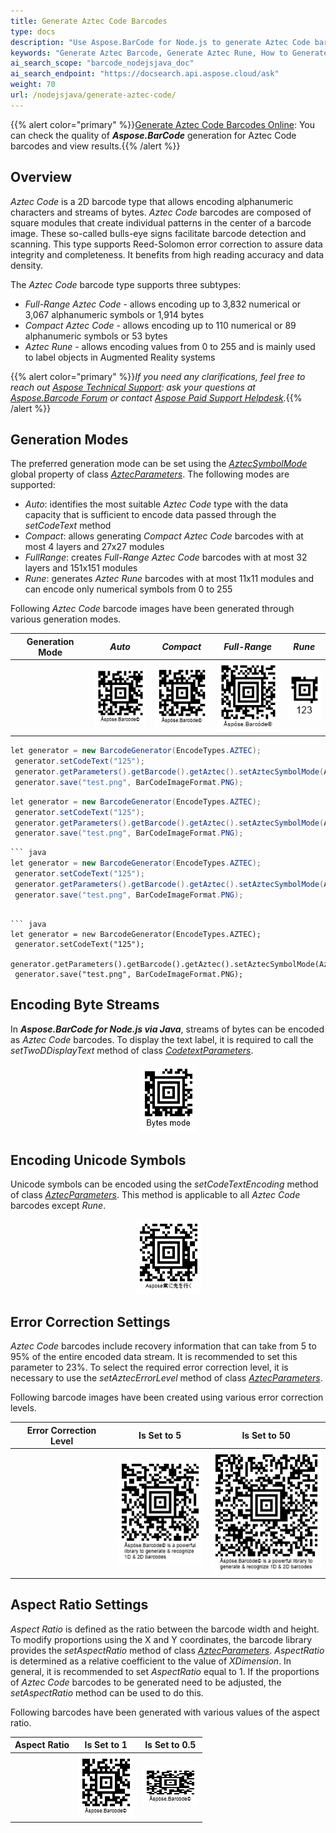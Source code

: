 ```yaml
---
title: Generate Aztec Code Barcodes
type: docs
description: "Use Aspose.BarCode for Node.js to generate Aztec Code barcodes"
keywords: "Generate Aztec Barcode, Generate Aztec Rune, How to Generate Aztec Barcodes, Aspose.BarCode for Node.js"
ai_search_scope: "barcode_nodejsjava_doc"
ai_search_endpoint: "https://docsearch.api.aspose.cloud/ask"
weight: 70
url: /nodejsjava/generate-aztec-code/
---
```

{{% alert color="primary" %}}[Generate Aztec Code Barcodes Online](https://products.aspose.app/barcode/generate/aztec): You can check the quality of ***Aspose.BarCode*** generation for Aztec Code barcodes and view results.{{% /alert %}}

## **Overview**
*Aztec Code* is a 2D barcode type that allows encoding alphanumeric characters and streams of bytes. *Aztec Code* barcodes are composed of square modules that create individual patterns in the center of a barcode image. These so-called bulls-eye signs facilitate barcode detection and scanning. This type supports Reed-Solomon error correction to assure data integrity and completeness. It benefits from high reading accuracy and data density.  
  
The *Aztec Code* barcode type supports three subtypes:
-	*Full-Range Aztec Code* - allows encoding up to 3,832 numerical or 3,067 alphanumeric symbols or 1,914 bytes
-	*Compact Aztec Code* - allows encoding up to 110 numerical or 89 alphanumeric symbols or 53 bytes
-	*Aztec Rune* - allows encoding values from 0 to 255 and is mainly used to label objects in Augmented Reality systems
  
{{% alert color="primary" %}}*If you need any clarifications, feel free to reach out [Aspose Technical Support](/barcode/nodejsjava/technical-support/): ask your questions at [Aspose.Barcode Forum](https://forum.aspose.com/c/barcode/13) or contact [Aspose Paid Support Helpdesk](https://helpdesk.aspose.com/).*{{% /alert %}}
  
## **Generation Modes**
The preferred generation mode can be set using the [*AztecSymbolMode*](https://reference.aspose.com/barcode/nodejs/global#AztecSymbolMode) global property of class [*AztecParameters*](https://reference.aspose.com/barcode/nodejs/AztecParameters). The following modes are supported:
- *Auto*: identifies the most suitable *Aztec Code* type with the data capacity that is sufficient to encode data passed through the *setCodeText* method
- *Compact*: allows generating *Compact Aztec Code* barcodes with at most 4 layers and 27x27 modules
- *FullRange*: creates *Full-Range Aztec Code* barcodes with at most 32 layers and 151x151 modules
- *Rune*: generates *Aztec Rune* barcodes with at most 11x11 modules and can encode only numerical symbols from 0 to 255
  
Following *Aztec Code* barcode images have been generated through various generation modes.
  
|Generation Mode|*Auto*|*Compact*|*Full-Range*|*Rune*|
| :-: | :-: | :-: | :-: | :-: |
| |<img src="aztecsymbolmodeauto.png">|<img src="aztecsymbolmodecompact.png">|<img src="aztecsymbolmodefullrange.png">|<img src="aztecsymbolmoderune.png">|
  

``` java
let generator = new BarcodeGenerator(EncodeTypes.AZTEC);
 generator.setCodeText("125");
 generator.getParameters().getBarcode().getAztec().setAztecSymbolMode(AztecSymbolMode.AUTO);
 generator.save("test.png", BarCodeImageFormat.PNG);
```

``` java
let generator = new BarcodeGenerator(EncodeTypes.AZTEC);
 generator.setCodeText("125");
 generator.getParameters().getBarcode().getAztec().setAztecSymbolMode(AztecSymbolMode.COMPACT);
 generator.save("test.png", BarCodeImageFormat.PNG);
```

``` java
``` java
let generator = new BarcodeGenerator(EncodeTypes.AZTEC);
 generator.setCodeText("125");
 generator.getParameters().getBarcode().getAztec().setAztecSymbolMode(AztecSymbolMode.FULL_RANGE);
 generator.save("test.png", BarCodeImageFormat.PNG);
```
```

``` java
let generator = new BarcodeGenerator(EncodeTypes.AZTEC);
 generator.setCodeText("125");
 generator.getParameters().getBarcode().getAztec().setAztecSymbolMode(AztecSymbolMode.RUNE);
 generator.save("test.png", BarCodeImageFormat.PNG);
```
 
## **Encoding Byte Streams**
In ***Aspose.BarCode for Node.js via Java***, streams of bytes can be encoded as *Aztec Code* barcodes. To display the text label, it is required to call the *setTwoDDisplayText* method of class [*CodetextParameters*](https://reference.aspose.com/barcode/nodejs/CodetextParameters). 
  
<p align="center"><img src="aztecbytesencoding.png"></p>
  
## **Encoding Unicode Symbols**
Unicode symbols can be encoded using the *setCodeTextEncoding* method of class [*AztecParameters*](https://reference.aspose.com/barcode/nodejs/AztecParameters). This method is applicable to all *Aztec Code* barcodes except *Rune*.
  
<p align="center"><img src="azteccodetextencoding.png"></p>
  
## **Error Correction Settings**
*Aztec Code* barcodes include recovery information that can take from 5 to 95% of the entire encoded data stream. It is recommended to set this parameter to 23%. To select the required error correction level, it is necessary to use the *setAztecErrorLevel* method of class [*AztecParameters*](https://reference.aspose.com/barcode/nodejs/AztecParameters).  
  
Following barcode images have been created using various error correction levels.
  
|Error Correction Level|Is Set to 5|Is Set to 50|
| :-: | :-: | :-: |
| |<img src="aztecerrorlevel5.png">|<img src="aztecerrorlevel50.png">|
  

## **Aspect Ratio Settings**
*Aspect Ratio* is defined as the ratio between the barcode width and height. To modify proportions using the X and Y coordinates, the barcode library provides the *setAspectRatio* method of class [*AztecParameters*](https://reference.aspose.com/barcode/nodejs/AztecParameters). *AspectRatio* is determined as a relative coefficient to the value of *XDimension*. In general, it is recommended to set *AspectRatio* equal to 1. If the proportions of *Aztec Code* barcodes to be generated need to be adjusted, the *setAspectRatio* method can be used to do this.  
  
Following barcodes have been generated with various values of the aspect ratio.
  
|Aspect Ratio|Is Set to 1|Is Set to 0.5|
| :-: | :-: | :-: |
| |<img src="aztecaspectratio1.png">|<img src="aztecaspectratio0.5.png">|
  

